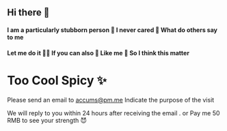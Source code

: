 ## Hi there 👋

#### I am a particularly stubborn person 🙋 I never cared 🌈 What do others say to me
#### Let me do it 👩‍💻 If you can also 🍿 Like me 🧙 So I think this matter

# Too Cool Spicy ✨

Please send an email to accums@pm.me Indicate the purpose of the visit

We will reply to you within 24 hours after receiving the email . or Pay me 50 RMB to see your strength 😈
